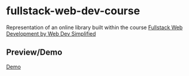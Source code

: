 # fullstack-web-dev-course
Representation of an online library built within the course [Fullstack Web Development by Web Dev Simplified](https://www.youtube.com/watch?v=XlvsJLer_No&list=PLZlA0Gpn_vH8jbFkBjOuFjhxANC63OmXMa)

## Preview/Demo
[Demo](https://say-mybrary.herokuapp.com/)
